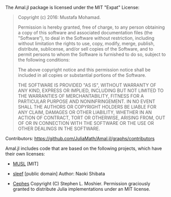 The Amal.jl package is licensed under the MIT "Expat" License:

> Copyright (c) 2016: Mustafa Mohamad.
> 
> Permission is hereby granted, free of charge, to any person obtaining a copy
> of this software and associated documentation files (the "Software"), to deal
> in the Software without restriction, including without limitation the rights
> to use, copy, modify, merge, publish, distribute, sublicense, and/or sell
> copies of the Software, and to permit persons to whom the Software is
> furnished to do so, subject to the following conditions:
> 
> The above copyright notice and this permission notice shall be included in all
> copies or substantial portions of the Software.
> 
> THE SOFTWARE IS PROVIDED "AS IS", WITHOUT WARRANTY OF ANY KIND, EXPRESS OR
> IMPLIED, INCLUDING BUT NOT LIMITED TO THE WARRANTIES OF MERCHANTABILITY,
> FITNESS FOR A PARTICULAR PURPOSE AND NONINFRINGEMENT. IN NO EVENT SHALL THE
> AUTHORS OR COPYRIGHT HOLDERS BE LIABLE FOR ANY CLAIM, DAMAGES OR OTHER
> LIABILITY, WHETHER IN AN ACTION OF CONTRACT, TORT OR OTHERWISE, ARISING FROM,
> OUT OF OR IN CONNECTION WITH THE SOFTWARE OR THE USE OR OTHER DEALINGS IN THE
> SOFTWARE.
> 
Contributors: https://github.com/JuliaMath/Amal.jl/graphs/contributors

Amal.jl includes code that are based on the following projects, which have their own licenses:

- [MUSL](http://git.musl-libc.org/cgit/musl/tree/COPYRIGHT) [MIT]

- [sleef](https://github.com/shibatch/sleef) [public domain] Author: Naoki Shibata

- [Cephes](http://www.moshier.net/#Cephes) Copyright (C) Stephen L. Moshier.
	Permission graciously granted to distribute Julia implementations under an MIT license. 
